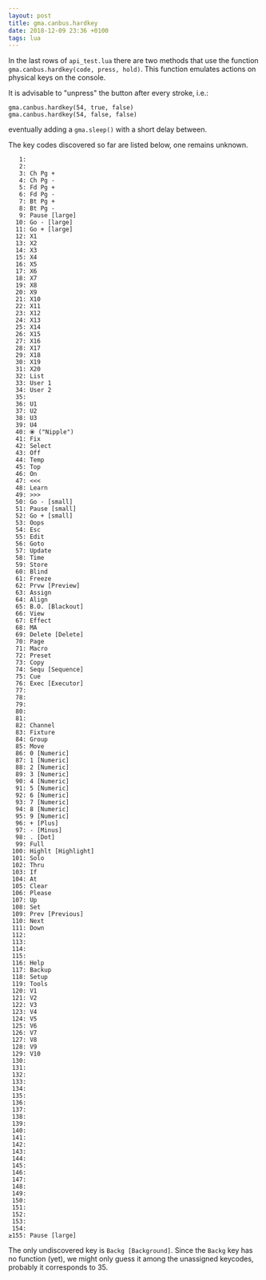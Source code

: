 ```yaml
---
layout: post
title: gma.canbus.hardkey
date: 2018-12-09 23:36 +0100
tags: lua
---
```


In the last rows of `api_test.lua` there are two methods that use the function `gma.canbus.hardkey(code, press, hold)`.
This function emulates actions on physical keys on the console.

It is advisable to "unpress" the button after every stroke, i.e.:
````
gma.canbus.hardkey(54, true, false)
gma.canbus.hardkey(54, false, false)
````
eventually adding a `gma.sleep()` with a short delay between.

The key codes discovered so far are listed below, one remains unknown.
````
   1:
   2:
   3: Ch Pg +
   4: Ch Pg -
   5: Fd Pg +
   6: Fd Pg -
   7: Bt Pg +
   8: Bt Pg -
   9: Pause [large]
  10: Go - [large]
  11: Go + [large]
  12: X1
  13: X2
  14: X3
  15: X4
  16: X5
  17: X6
  18: X7
  19: X8
  20: X9
  21: X10
  22: X11
  23: X12
  24: X13
  25: X14
  26: X15
  27: X16
  28: X17
  29: X18
  30: X19
  31: X20
  32: List
  33: User 1
  34: User 2
  35:
  36: U1
  37: U2
  38: U3
  39: U4
  40: ⦿ ("Nipple")
  41: Fix
  42: Select
  43: Off
  44: Temp
  45: Top
  46: On
  47: <<<
  48: Learn
  49: >>>
  50: Go - [small]
  51: Pause [small]
  52: Go + [small]
  53: Oops
  54: Esc
  55: Edit
  56: Goto
  57: Update
  58: Time
  59: Store
  60: Blind
  61: Freeze
  62: Prvw [Preview]
  63: Assign
  64: Align
  65: B.O. [Blackout]
  66: View
  67: Effect
  68: MA
  69: Delete [Delete]
  70: Page
  71: Macro
  72: Preset
  73: Copy
  74: Sequ [Sequence]
  75: Cue
  76: Exec [Executor]
  77:
  78:
  79:
  80:
  81:
  82: Channel
  83: Fixture
  84: Group
  85: Move
  86: 0 [Numeric]
  87: 1 [Numeric]
  88: 2 [Numeric]
  89: 3 [Numeric]
  90: 4 [Numeric]
  91: 5 [Numeric]
  92: 6 [Numeric]
  93: 7 [Numeric]
  94: 8 [Numeric]
  95: 9 [Numeric]
  96: + [Plus]
  97: - [Minus]
  98: . [Dot]
  99: Full
 100: Highlt [Highlight]
 101: Solo
 102: Thru
 103: If
 104: At
 105: Clear
 106: Please
 107: Up
 108: Set
 109: Prev [Previous]
 110: Next
 111: Down
 112:
 113:
 114:
 115:
 116: Help
 117: Backup
 118: Setup
 119: Tools
 120: V1
 121: V2
 122: V3
 123: V4
 124: V5
 125: V6
 126: V7
 127: V8
 128: V9
 129: V10
 130:
 131:
 132:
 133:
 134:
 135:
 136:
 137:
 138:
 139:
 140:
 141:
 142:
 143:
 144:
 145:
 146:
 147:
 148:
 149:
 150:
 151:
 152:
 153:
 154:
≥155: Pause [large]
````
The only undiscovered key is `Backg [Background]`. Since the `Backg` key has no function (yet), we might only guess it among the unassigned keycodes, probably it corresponds to 35.
